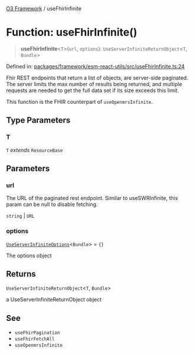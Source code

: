 [O3 Framework](../API.md) / useFhirInfinite

# Function: useFhirInfinite()

> **useFhirInfinite**\<`T`\>(`url`, `options`): `UseServerInfiniteReturnObject`\<`T`, `Bundle`\>

Defined in: [packages/framework/esm-react-utils/src/useFhirInfinite.ts:24](https://github.com/openmrs/openmrs-esm-core/blob/85cde3ce59cd3d29230c98040a3f53525e808725/packages/framework/esm-react-utils/src/useFhirInfinite.ts#L24)

Fhir REST endpoints that return a list of objects, are server-side paginated.
The server limits the max number of results being returned, and multiple requests are needed to get the full data set
if its size exceeds this limit.

This function is the FHIR counterpart of `useOpenmrsInfinite`.

## Type Parameters

### T

`T` *extends* `ResourceBase`

## Parameters

### url

The URL of the paginated rest endpoint.
           Similar to useSWRInfinite, this param can be null to disable fetching.

`string` | `URL`

### options

[`UseServerInfiniteOptions`](../interfaces/UseServerInfiniteOptions.md)\<`Bundle`\> = `{}`

The options object

## Returns

`UseServerInfiniteReturnObject`\<`T`, `Bundle`\>

a UseServerInfiniteReturnObject object

## See

 - `useFhirPagination`
 - `useFhirFetchAll`
 - `useOpenmrsInfinite`
